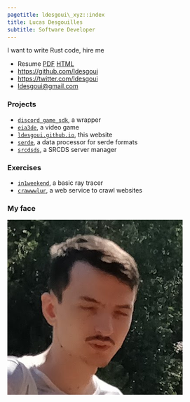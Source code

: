```yaml
---
pagetitle: ldesgoui\_xyz::index
title: Lucas Desgouilles
subtitle: Software Developer
---
```


I want to write Rust code, hire me

- Resume [PDF](./resume.pdf) [HTML](./resume.html)
- <https://github.com/ldesgoui>
- <https://twitter.com/ldesgoui>
- <ldesgoui@gmail.com>

### Projects

- [`discord_game_sdk`](https://github.com/ldesgoui/discord_game_sdk), a wrapper
- [`eia3de`](https://github.com/eia3de/eia3de), a video game
- [`ldesgoui.github.io`](https://github.com/ldesgoui/ldesgoui.github.io), this website
- [`serde`](https://github.com/ldesgoui/serdeq), a data processor for serde formats
- [`srcdsds`](https://github.com/ldesgoui/srcdsds), a SRCDS server manager


### Exercises

- [`in1weekend`](https://github.com/ldesgoui/in1weekend), a basic ray tracer
- [`crawwwlur`](https://github.com/ldesgoui/crawwwlur), a web service to crawl websites


### My face

<picture>
  <source srcset="avatar.webp" type="image/webp">
  <source srcset="avatar.png" type="image/png">
  <source srcset="avatar.jpg" type="image/jpeg">
  <img src="avatar.png" alt="My face" class="cheer centered-image" />
</picture>
